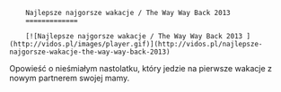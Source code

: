 
        Najlepsze najgorsze wakacje / The Way Way Back 2013 
        =============
        
        [![Najlepsze najgorsze wakacje / The Way Way Back 2013 ](http://vidos.pl/images/player.gif)](http://vidos.pl/najlepsze-najgorsze-wakacje-the-way-way-back-2013)
        
        
 Opowieść o nieśmiałym nastolatku, który jedzie na pierwsze wakacje z nowym partnerem swojej mamy.
    